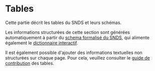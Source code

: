 # Tables

Cette partie décrit les tables du SNDS et leurs schémas. 

Les informations structurées de cette section sont générées automatiquement à partir du [schema formalisé du SNDS](https://gitlab.com/healthdatahub/schema-snds), qui alimente également le [dictionnaire interactif](https://drees.shinyapps.io/dico-snds/).

Il est également possible d'ajouter des informations textuelles non structurées sur chaque page. Pour cela, veuillez consulter le [guide de contribution](../contribuer/contribution_tables.md) des tables.
